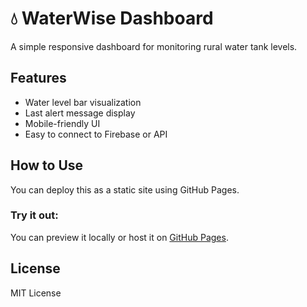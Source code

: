 
# 💧 WaterWise Dashboard

A simple responsive dashboard for monitoring rural water tank levels.

## Features
- Water level bar visualization
- Last alert message display
- Mobile-friendly UI
- Easy to connect to Firebase or API

## How to Use
You can deploy this as a static site using GitHub Pages.

### Try it out:
You can preview it locally or host it on [GitHub Pages](https://pages.github.com).

## License
MIT License
